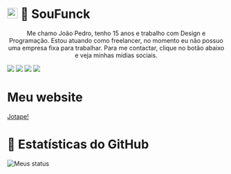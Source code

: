 # <img class="avatar avatar-user" src="https://avatars.githubusercontent.com/u/62726410?s=48&amp;v=4" width="24" height="24" border-radius= "50px"> 🚀 SouFunck
<p align="center">Me chamo João Pedro, tenho 15 anos e trabalho com Design e Programação. Estou atuando
como freelancer, no momento eu não possuo uma empresa fixa para trabalhar. Para me contactar,
clique no botão abaixo e veja minhas mídias sociais.

[<img src="https://img.shields.io/badge/twitter-%231DA1F2.svg?&style=for-the-badge&logo=twitter&logoColor=white" />](https://twitter.com/soufunck) [<img src="https://img.shields.io/badge/LinkedIn-0077B5?style=for-the-badge&logo=linkedin&logoColor=white" />](https://www.linkedin.com/in/jo%C3%A3o-pedro-funck-alves-22ab77219/) [<img src="https://img.shields.io/badge/Facebook-1877F2?style=for-the-badge&logo=facebook&logoColor=white" />](https://facebook.com/jotapefunck) [<img src="https://img.shields.io/badge/Instagram-E4405F?style=for-the-badge&logo=instagram&logoColor=white" />](https://instagram.com/soufunck)

# Meu website
[Jotape!](https://jotape.glitch.me/)  
  
# 📄 Estatísticas do GitHub
![Meus status](https://github-readme-stats.vercel.app/api?username=soufunck&show_icons=true&theme=radical)
